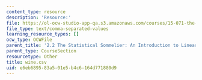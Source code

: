 ```yaml
---
content_type: resource
description: 'Resource:'
file: https://ol-ocw-studio-app-qa.s3.amazonaws.com/courses/15-071-the-analytics-edge-spring-2017/e6eb689583a501e5b4c6164d771880d9_wine.csv
file_type: text/comma-separated-values
learning_resource_types: []
ocw_type: OCWFile
parent_title: '2.2 The Statistical Sommelier: An Introduction to Linear Regression'
parent_type: CourseSection
resourcetype: Other
title: wine.csv
uid: e6eb6895-83a5-01e5-b4c6-164d771880d9
---
```

